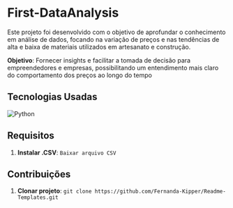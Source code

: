 # First-DataAnalysis 

Este projeto foi desenvolvido com o objetivo de aprofundar o conhecimento em análise de dados, focando na variação de preços e nas tendências de alta e baixa de materiais utilizados em artesanato e construção.

**Objetivo**: Fornecer insights e facilitar a tomada de decisão para empreendedores e empresas, possibilitando um entendimento mais claro do comportamento dos preços ao longo do tempo

## Tecnologias Usadas

![Python](https://img.shields.io/badge/python-3670A0?style=for-the-badge&logo=python&logoColor=ffdd54)


## Requisitos

1. **Instalar .CSV**: `Baixar arquivo CSV`

## Contribuições

1. **Clonar projeto**: `git clone https://github.com/Fernanda-Kipper/Readme-Templates.git`
